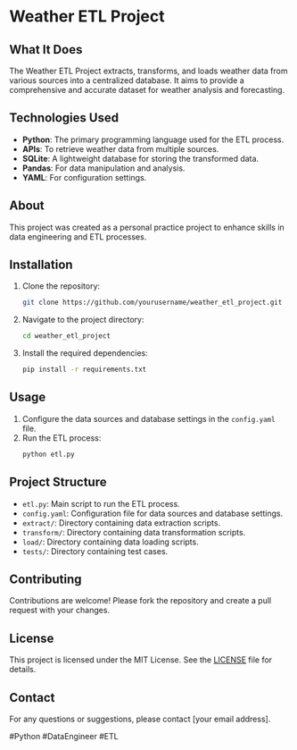 # Weather ETL Project

## What It Does
The Weather ETL Project extracts, transforms, and loads weather data from various sources into a centralized database. It aims to provide a comprehensive and accurate dataset for weather analysis and forecasting.

## Technologies Used
- **Python**: The primary programming language used for the ETL process.
- **APIs**: To retrieve weather data from multiple sources.
- **SQLite**: A lightweight database for storing the transformed data.
- **Pandas**: For data manipulation and analysis.
- **YAML**: For configuration settings.

## About
This project was created as a personal practice project to enhance skills in data engineering and ETL processes.

## Installation
1. Clone the repository:
    ```bash
    git clone https://github.com/yourusername/weather_etl_project.git
    ```
2. Navigate to the project directory:
    ```bash
    cd weather_etl_project
    ```
3. Install the required dependencies:
    ```bash
    pip install -r requirements.txt
    ```

## Usage
1. Configure the data sources and database settings in the `config.yaml` file.
2. Run the ETL process:
    ```bash
    python etl.py
    ```

## Project Structure
- `etl.py`: Main script to run the ETL process.
- `config.yaml`: Configuration file for data sources and database settings.
- `extract/`: Directory containing data extraction scripts.
- `transform/`: Directory containing data transformation scripts.
- `load/`: Directory containing data loading scripts.
- `tests/`: Directory containing test cases.

## Contributing
Contributions are welcome! Please fork the repository and create a pull request with your changes.

## License
This project is licensed under the MIT License. See the [LICENSE](LICENSE) file for details.

## Contact
For any questions or suggestions, please contact [your email address].

#Python #DataEngineer #ETL
